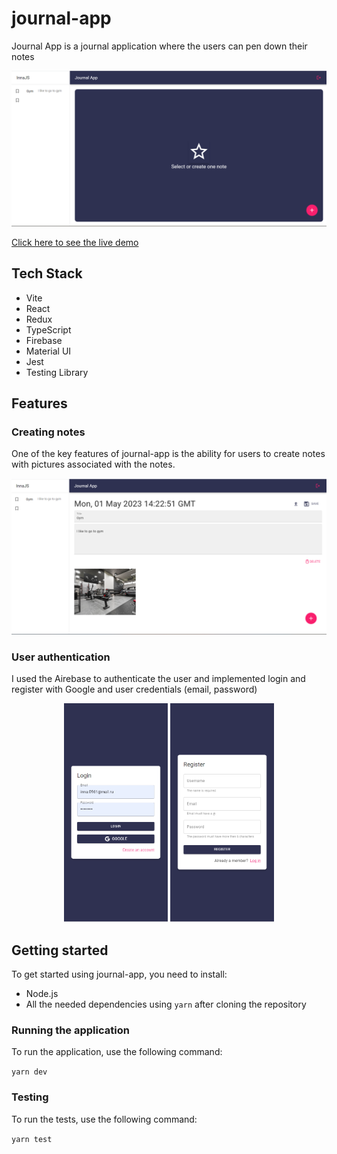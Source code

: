 # journal-app

Journal App is a journal application where the users can pen down their notes

<img src="public/images/journal-page-nothing-selected.png" alt="Screenshot of the journal page without selected note" width="value" width="400">

[Click here to see the live demo](https://journal-app-ract-redux.netlify.app/)

## Tech Stack

- Vite
- React
- Redux
- TypeScript
- Firebase
- Material UI
- Jest
- Testing Library

## Features

### Creating notes

One of the key features of journal-app is the ability for users to create notes with pictures associated with the notes.

<img src="public/images/journal-page.png" alt="Screenshot of the journal page with selected note" width="value" width="400">

### User authentication

I used the Аirebase to authenticate the user and implemented login and register with Google and user credentials (email, password)

<p align="middle">
<img src="public/images/login.png"alt="Screenshot of login page" width="value" height="350"> <img src="public/images/register.png" alt="Screenshot register page" width="value" height="350">

</p>

## Getting started

To get started using journal-app, you need to install:

- Node.js
- All the needed dependencies using <code>yarn</code> after cloning the repository

### Running the application

To run the application, use the following command:

<code>yarn dev</code>

### Testing

To run the tests, use the following command:

<code>yarn test</code>

